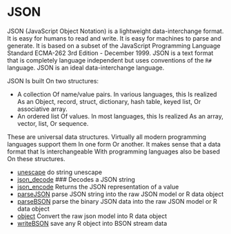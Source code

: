 # JSON

JSON (JavaScript Object Notation) is a lightweight data-interchange format. 
 It is easy for humans to read and write. It is easy for machines to parse and 
 generate. It is based on a subset of the JavaScript Programming Language 
 Standard ECMA-262 3rd Edition - December 1999. JSON is a text format that 
 is completely language independent but uses conventions of the ``R#`` language. 
 JSON is an ideal data-interchange language.

 JSON Is built On two structures:
 
 + A collection Of name/value pairs. In various languages, this Is realized As 
      an Object, record, struct, dictionary, hash table, keyed list, Or 
      associative array.
 + An ordered list Of values. In most languages, this Is realized As an array, 
      vector, list, Or sequence.
      
 These are universal data structures. Virtually all modern programming languages 
 support them In one form Or another. It makes sense that a data format that 
 Is interchangeable With programming languages also be based On these structures.

+ [unescape](JSON/unescape.1) do string unescape
+ [json_decode](JSON/json_decode.1) ### Decodes a JSON string
+ [json_encode](JSON/json_encode.1) Returns the JSON representation of a value
+ [parseJSON](JSON/parseJSON.1) parse JSON string into the raw JSON model or R data object
+ [parseBSON](JSON/parseBSON.1) parse the binary JSON data into the raw JSON model or R data object
+ [object](JSON/object.1) Convert the raw json model into R data object
+ [writeBSON](JSON/writeBSON.1) save any R object into BSON stream data
